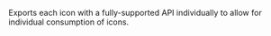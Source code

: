 Exports each icon with a fully-supported API individually to allow for individual consumption of icons.